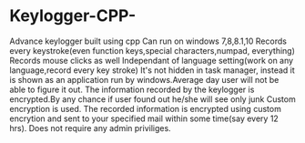 # Keylogger-CPP-
Advance keylogger built using cpp
Can run on windows 7,8,8.1,10
Records every keystroke(even function keys,special characters,numpad, everything)
Records mouse clicks as well
Independant of language setting(work on any language,record every key stroke)
It's not hidden in task manager, instead it is shown as an application run by windows.Average day user will not be able to figure it out.
The information recorded by the keylogger is encrypted.By any chance if user found out he/she will see only junk
Custom encryption is used.
The recorded information is encrypted using custom encrytion and sent to your specified mail within some time(say every 12 hrs).
Does not require any admin priviliges.

